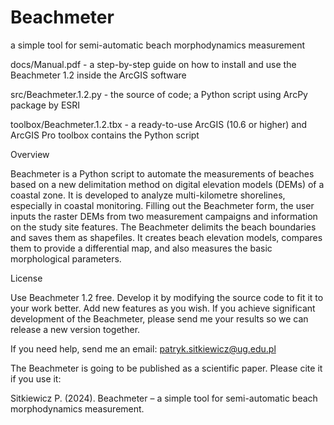 # Beachmeter
a simple tool for semi-automatic beach morphodynamics measurement

docs/Manual.pdf - a step-by-step guide on how to install and use the Beachmeter 1.2 inside the ArcGIS software 

src/Beachmeter.1.2.py - the source of code; a Python script using ArcPy package by ESRI

toolbox/Beachmeter.1.2.tbx - a ready-to-use ArcGIS (10.6 or higher) and ArcGIS Pro toolbox contains the Python script

Overview

Beachmeter is a Python script to automate the measurements of beaches based on a new delimitation method on digital elevation models (DEMs) of a coastal zone. It is developed to analyze multi-kilometre shorelines, especially in coastal monitoring. Filling out the Beachmeter form, the user inputs the raster DEMs from two measurement campaigns and information on the study site features. The Beachmeter delimits the beach boundaries and saves them as shapefiles. It creates beach elevation models, compares them to provide a differential map, and also measures the basic morphological parameters.

License

Use Beachmeter 1.2 free. Develop it by modifying the source code to fit it to your work better. Add new features as you wish. If you achieve significant development of the Beachmeter, please send me your results so we can release a new version together. 

If you need help, send me an email: patryk.sitkiewicz@ug.edu.pl

The Beachmeter is going to be published as a scientific paper. Please cite it if you use it: 

Sitkiewicz P. (2024). Beachmeter – a simple tool for semi-automatic beach morphodynamics measurement.
